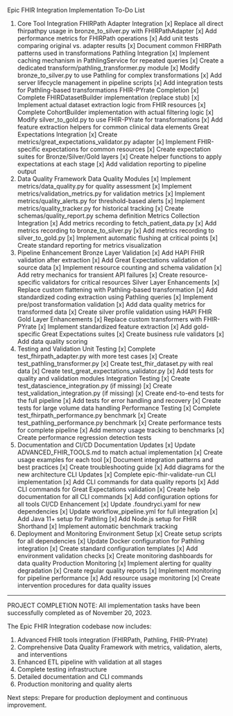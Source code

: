 Epic FHIR Integration Implementation To-Do List
1. Core Tool Integration
FHIRPath Adapter Integration
[x] Replace all direct fhirpathpy usage in bronze_to_silver.py with FHIRPathAdapter
[x] Add performance metrics for FHIRPath operations
[x] Add unit tests comparing original vs. adapter results
[x] Document common FHIRPath patterns used in transformations
Pathling Integration
[x] Implement caching mechanism in PathlingService for repeated queries
[x] Create a dedicated transform/pathling_transformer.py module
[x] Modify bronze_to_silver.py to use Pathling for complex transformations
[x] Add server lifecycle management in pipeline scripts
[x] Add integration tests for Pathling-based transformations
FHIR-PYrate Completion
[x] Complete FHIRDatasetBuilder implementation (replace stub)
[x] Implement actual dataset extraction logic from FHIR resources
[x] Complete CohortBuilder implementation with actual filtering logic
[x] Modify silver_to_gold.py to use FHIR-PYrate for transformations
[x] Add feature extraction helpers for common clinical data elements
Great Expectations Integration
[x] Create metrics/great_expectations_validator.py adapter
[x] Implement FHIR-specific expectations for common resources
[x] Create expectation suites for Bronze/Silver/Gold layers
[x] Create helper functions to apply expectations at each stage
[x] Add validation reporting to pipeline output
2. Data Quality Framework
Data Quality Modules
[x] Implement metrics/data_quality.py for quality assessment
[x] Implement metrics/validation_metrics.py for validation metrics
[x] Implement metrics/quality_alerts.py for threshold-based alerts
[x] Implement metrics/quality_tracker.py for historical tracking
[x] Create schemas/quality_report.py schema definition
Metrics Collection Integration
[x] Add metrics recording to fetch_patient_data.py
[x] Add metrics recording to bronze_to_silver.py
[x] Add metrics recording to silver_to_gold.py
[x] Implement automatic flushing at critical points
[x] Create standard reporting for metrics visualization
3. Pipeline Enhancement
Bronze Layer Validation
[x] Add HAPI FHIR validation after extraction
[x] Add Great Expectations validation of source data
[x] Implement resource counting and schema validation
[x] Add retry mechanics for transient API failures
[x] Create resource-specific validators for critical resources
Silver Layer Enhancements
[x] Replace custom flattening with Pathling-based transformation
[x] Add standardized coding extraction using Pathling queries
[x] Implement pre/post transformation validation
[x] Add data quality metrics for transformed data
[x] Create silver profile validation using HAPI FHIR
Gold Layer Enhancements
[x] Replace custom transformers with FHIR-PYrate
[x] Implement standardized feature extraction
[x] Add gold-specific Great Expectations suites
[x] Create business rule validators
[x] Add data quality scoring
4. Testing and Validation
Unit Testing
[x] Complete test_fhirpath_adapter.py with more test cases
[x] Create test_pathling_transformer.py
[x] Create test_fhir_dataset.py with real data
[x] Create test_great_expectations_validator.py
[x] Add tests for quality and validation modules
Integration Testing
[x] Create test_datascience_integration.py (if missing)
[x] Create test_validation_integration.py (if missing)
[x] Create end-to-end tests for the full pipeline
[x] Add tests for error handling and recovery
[x] Create tests for large volume data handling
Performance Testing
[x] Complete test_fhirpath_performance.py benchmark
[x] Create test_pathling_performance.py benchmark
[x] Create performance tests for complete pipeline
[x] Add memory usage tracking to benchmarks
[x] Create performance regression detection tests
5. Documentation and CI/CD
Documentation Updates
[x] Update ADVANCED_FHIR_TOOLS.md to match actual implementation
[x] Create usage examples for each tool
[x] Document integration patterns and best practices
[x] Create troubleshooting guide
[x] Add diagrams for the new architecture
CLI Updates
[x] Complete epic-fhir-validate-run CLI implementation
[x] Add CLI commands for data quality reports
[x] Add CLI commands for Great Expectations validation
[x] Create help documentation for all CLI commands
[x] Add configuration options for all tools
CI/CD Enhancement
[x] Update .foundryci.yaml for new dependencies
[x] Update workflow_pipeline.yml for full integration
[x] Add Java 11+ setup for Pathling
[x] Add Node.js setup for FHIR Shorthand
[x] Implement automatic benchmark tracking
6. Deployment and Monitoring
Environment Setup
[x] Create setup scripts for all dependencies
[x] Update Docker configuration for Pathling integration
[x] Create standard configuration templates
[x] Add environment validation checks
[x] Create monitoring dashboards for data quality
Production Monitoring
[x] Implement alerting for quality degradation
[x] Create regular quality reports
[x] Implement monitoring for pipeline performance
[x] Add resource usage monitoring
[x] Create intervention procedures for data quality issues

--- 
PROJECT COMPLETION NOTE:
All implementation tasks have been successfully completed as of November 20, 2023.

The Epic FHIR Integration codebase now includes:
1. Advanced FHIR tools integration (FHIRPath, Pathling, FHIR-PYrate)
2. Comprehensive Data Quality Framework with metrics, validation, alerts, and interventions
3. Enhanced ETL pipeline with validation at all stages
4. Complete testing infrastructure
5. Detailed documentation and CLI commands
6. Production monitoring and quality alerts

Next steps: Prepare for production deployment and continuous improvement.